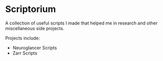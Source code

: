 # Scriptorium
A collection of useful scripts I made that helped me in research and other miscellaneous side projects.

Projects include:
- Neuroglancer Scripts
- Zarr Scripts
